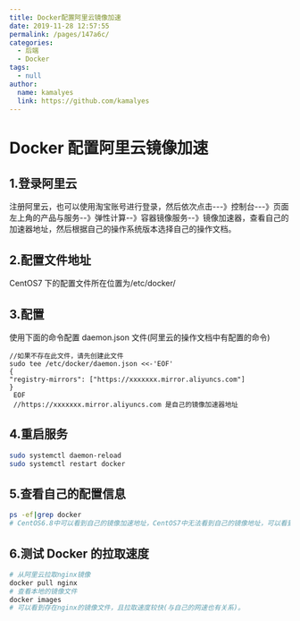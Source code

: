 ```yaml
---
title: Docker配置阿里云镜像加速
date: 2019-11-28 12:57:55
permalink: /pages/147a6c/
categories: 
  - 后端
  - Docker
tags: 
  - null
author: 
  name: kamalyes
  link: https://github.com/kamalyes
---
```


# Docker 配置阿里云镜像加速

## 1.登录阿里云

注册阿里云，也可以使用淘宝账号进行登录，然后依次点击---》控制台---》页面左上角的产品与服务--》弹性计算--》容器镜像服务--》镜像加速器，查看自己的加速器地址，然后根据自己的操作系统版本选择自己的操作文档。

## 2.配置文件地址

CentOS7 下的配置文件所在位置为/etc/docker/

## 3.配置

使用下面的命令配置 daemon.json 文件(阿里云的操作文档中有配置的命令)

    //如果不存在此文件，请先创建此文件
    sudo tee /etc/docker/daemon.json <<-'EOF'
    {
    "registry-mirrors": ["https://xxxxxxx.mirror.aliyuncs.com"]
    }
     EOF
     //https://xxxxxxx.mirror.aliyuncs.com 是自己的镜像加速器地址

## 4.重启服务

```bash
sudo systemctl daemon-reload
sudo systemctl restart docker
```

## 5.查看自己的配置信息

```bash
ps -ef|grep docker
# CentOS6.8中可以看到自己的镜像加速地址，CentOS7中无法看到自己的镜像地址，可以看到两个Docker进程。
```

## 6.测试 Docker 的拉取速度

```bash
# 从阿里云拉取nginx镜像
docker pull nginx
# 查看本地的镜像文件
docker images
# 可以看到存在nginx的镜像文件，且拉取速度较快(与自己的网速也有关系)。
```
